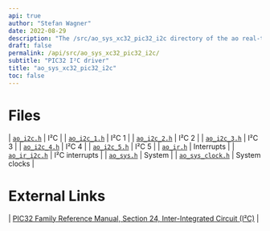```yaml
---
api: true
author: "Stefan Wagner"
date: 2022-08-29
description: "The /src/ao_sys_xc32_pic32_i2c directory of the ao real-time operating system."
draft: false
permalink: /api/src/ao_sys_xc32_pic32_i2c/ 
subtitle: "PIC32 I²C driver"
title: "ao_sys_xc32_pic32_i2c"
toc: false
---
```


# Files

| [`ao_i2c.h`](ao_i2c.h.md) | I²C |
| [`ao_i2c_1.h`](ao_i2c_1.h.md) | I²C 1 |
| [`ao_i2c_2.h`](ao_i2c_2.h.md) | I²C 2 |
| [`ao_i2c_3.h`](ao_i2c_3.h.md) | I²C 3 |
| [`ao_i2c_4.h`](ao_i2c_4.h.md) | I²C 4 |
| [`ao_i2c_5.h`](ao_i2c_5.h.md) | I²C 5 |
| [`ao_ir.h`](ao_ir.h.md) | Interrupts |
| [`ao_ir_i2c.h`](ao_ir_i2c.h.md) | I²C interrupts |
| [`ao_sys.h`](ao_sys.h.md) | System |
| [`ao_sys_clock.h`](ao_sys_clock.h.md) | System clocks |

# External Links

| [PIC32 Family Reference Manual, Section 24, Inter-Integrated Circuit (I²C)](https://microchip.com/DS60001116) |
